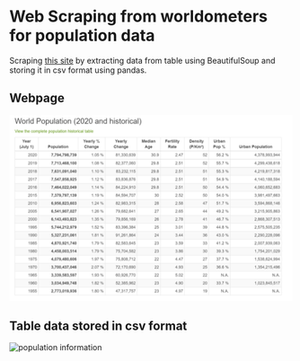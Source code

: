 # Web Scraping from worldometers for population data

Scraping [this site](https://www.worldometers.info/world-population/) by extracting data from table using BeautifulSoup and storing it in csv format using pandas.

## Webpage

![webpage](world_population.png)

## Table data stored in csv format

![population information]("csv.png")
